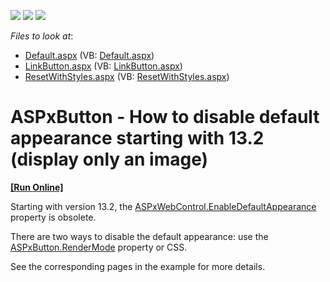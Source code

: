 <!-- default badges list -->
![](https://img.shields.io/endpoint?url=https://codecentral.devexpress.com/api/v1/VersionRange/128544741/13.2.7%2B)
[![](https://img.shields.io/badge/Open_in_DevExpress_Support_Center-FF7200?style=flat-square&logo=DevExpress&logoColor=white)](https://supportcenter.devexpress.com/ticket/details/E5123)
[![](https://img.shields.io/badge/📖_How_to_use_DevExpress_Examples-e9f6fc?style=flat-square)](https://docs.devexpress.com/GeneralInformation/403183)
<!-- default badges end -->
<!-- default file list -->
*Files to look at*:

* [Default.aspx](./CS/WebSite/Default.aspx) (VB: [Default.aspx](./VB/WebSite/Default.aspx))
* [LinkButton.aspx](./CS/WebSite/LinkButton.aspx) (VB: [LinkButton.aspx](./VB/WebSite/LinkButton.aspx))
* [ResetWithStyles.aspx](./CS/WebSite/ResetWithStyles.aspx) (VB: [ResetWithStyles.aspx](./VB/WebSite/ResetWithStyles.aspx))
<!-- default file list end -->
# ASPxButton - How to disable default appearance starting with 13.2 (display only an image)
<!-- run online -->
**[[Run Online]](https://codecentral.devexpress.com/132/)**
<!-- run online end -->


<p>Starting with version 13.2, the <a href="http://documentation.devexpress.com/#AspNet/DevExpressWebASPxClassesASPxWebControl_EnableDefaultAppearancetopic">ASPxWebControl.EnableDefaultAppearance</a> property is obsolete.</p><p>There are two ways to disable the default appearance: use  the <a href="https://documentation.devexpress.com/#AspNet/DevExpressWebASPxEditorsASPxButton_RenderModetopic">ASPxButton.RenderMode</a> property or CSS.</p><p>See the corresponding pages in the example for more details.</p>

<br/>


